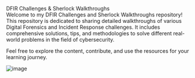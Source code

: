 DFIR Challenges & Sherlock Walkthroughs<br/>
Welcome to my DFIR Challenges and Sherlock Walkthroughs repository! 
This repository is dedicated to sharing detailed walkthroughs of various Digital Forensics and Incident Response challenges. 
It includes comprehensive solutions, tips, and methodologies to solve different real-world problems in the field of cybersecurity.

Feel free to explore the content, contribute, and use the resources for your learning journey. 

![image](https://github.com/user-attachments/assets/bf5e1857-c878-422d-8051-b5c4bd709fe9)
